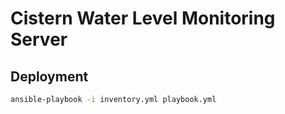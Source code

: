 # Cistern Water Level Monitoring Server

## Deployment

```bash
ansible-playbook -i inventory.yml playbook.yml
```
